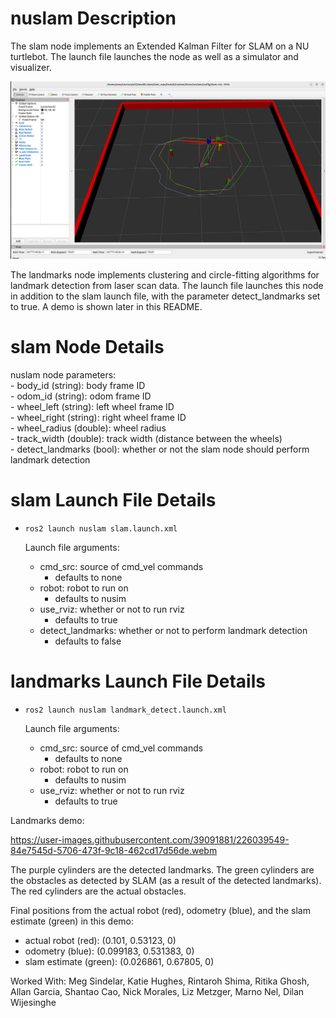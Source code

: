 # nuslam Description
The slam node implements an Extended Kalman Filter for SLAM on a NU turtlebot. The launch file launches the node as well as a simulator and visualizer.  

![](images/nuslam1.png)

The landmarks node implements clustering and circle-fitting algorithms for landmark detection from laser scan data. The launch file launches this node in addition to the slam launch file, with the parameter detect_landmarks set to true. A demo is shown later in this README.  

# slam Node Details
nuslam node parameters:  
    - body_id (string): body frame ID  
    - odom_id (string): odom frame ID  
    - wheel_left (string): left wheel frame ID  
    - wheel_right (string): right wheel frame ID  
    - wheel_radius (double): wheel radius  
    - track_width (double): track width (distance between the wheels)  
    - detect_landmarks (bool): whether or not the slam node should perform landmark detection

# slam Launch File Details
* `ros2 launch nuslam slam.launch.xml`
    
    Launch file arguments:  
    - cmd_src: source of cmd_vel commands  
        - defaults to none  
    - robot: robot to run on  
        - defaults to nusim  
    - use_rviz: whether or not to run rviz  
        - defaults to true  
    - detect_landmarks: whether or not to perform landmark detection  
        - defaults to false  

# landmarks Launch File Details
* `ros2 launch nuslam landmark_detect.launch.xml`

    Launch file arguments:  
    - cmd_src: source of cmd_vel commands  
        - defaults to none  
    - robot: robot to run on  
        - defaults to nusim  
    - use_rviz: whether or not to run rviz  
        - defaults to true  


Landmarks demo:  

https://user-images.githubusercontent.com/39091881/226039549-84e7545d-5706-473f-9c18-462cd17d56de.webm

The purple cylinders are the detected landmarks. The green cylinders are the obstacles as detected by SLAM (as a result of the detected landmarks). The red cylinders are the actual obstacles.  

Final positions from the actual robot (red), odometry (blue), and the slam estimate (green) in this demo:  
* actual robot (red): (0.101, 0.53123, 0)  
* odometry (blue): (0.099183, 0.531383, 0)  
* slam estimate (green): (0.026861, 0.67805, 0)  

Worked With: Meg Sindelar, Katie Hughes, Rintaroh Shima, Ritika Ghosh, Allan Garcia, Shantao Cao, Nick Morales, Liz Metzger, Marno Nel, Dilan Wijesinghe 